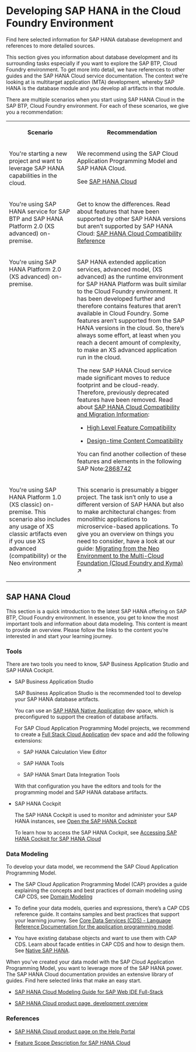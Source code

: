 <!-- loio14224d75f6c64b499d189e3ebd131ec2 -->

# Developing SAP HANA in the Cloud Foundry Environment

Find here selected information for SAP HANA database development and references to more detailed sources.



This section gives you information about database development and its surrounding tasks especially if you want to explore the SAP BTP, Cloud Foundry environment. To get more into detail, we have references to other guides and the SAP HANA Cloud service documentation. The context we’re looking at is multitarget application \(MTA\) development, whereby SAP HANA is the database module and you develop all artifacts in that module.

There are multiple scenarios when you start using SAP HANA Cloud in the SAP BTP, Cloud Foundry environment. For each of these scenarios, we give you a recommendation:


<table>
<tr>
<th valign="top">

Scenario

</th>
<th valign="top">

Recommendation

</th>
</tr>
<tr>
<td valign="top">

You're starting a new project and want to leverage SAP HANA capabilities in the cloud.

</td>
<td valign="top">

We recommend using the SAP Cloud Application Programming Model and SAP HANA Cloud.

See [SAP HANA Cloud](developing-sap-hana-in-the-cloud-foundry-environment-14224d7.md#loioa697b1b1b5ad4b598378ff0fa091fa35)

</td>
</tr>
<tr>
<td valign="top">

You're using SAP HANA service for SAP BTP and SAP HANA Platform 2.0 \(XS advanced\) on-premise.

</td>
<td valign="top">

Get to know the differences. Read about features that have been supported by other SAP HANA versions but aren’t supported by SAP HANA Cloud: [SAP HANA Cloud Compatibility Reference](https://help.sap.com/viewer/3c53bc7b58934a9795b6dd8c7e28cf05/cloud/en-US/3101cb652bb74739a3e39593ea969bc5.html) 

</td>
</tr>
<tr>
<td valign="top">

You're using SAP HANA Platform 2.0 \(XS advanced\) on-premise.

</td>
<td valign="top">

SAP HANA extended application services, advanced model, \(XS advanced\) as the runtime environment for SAP HANA Platform was built similar to the Cloud Foundry environment. It has been developed further and therefore contains features that aren’t available in Cloud Foundry. Some features aren’t supported from the SAP HANA versions in the cloud. So, there’s always some effort, at least when you reach a decent amount of complexity, to make an XS advanced application run in the cloud.

The new SAP HANA Cloud service made significant moves to reduce footprint and be cloud-ready. Therefore, previously deprecated features have been removed. Read about [SAP HANA Cloud Compatibility and Migration Information](https://help.sap.com/viewer/3c53bc7b58934a9795b6dd8c7e28cf05/hanacloud/en-US/9c8656d9c1a34c829fab426cb77b4639.html):

-   [High Level Feature Compatibility](https://help.sap.com/viewer/3c53bc7b58934a9795b6dd8c7e28cf05/hanacloud/en-US/e131e792973348d1ac072590fe3d137c.html)

-   [Design-time Content Compatibility](https://help.sap.com/viewer/3c53bc7b58934a9795b6dd8c7e28cf05/hanacloud/en-US/9c8656d9c1a34c829fab426cb77b4639.html)


You can find another collection of these features and elements in the following SAP Note:[2868742](https://me.sap.com/notes/2868742) 

</td>
</tr>
<tr>
<td valign="top">

You're using SAP HANA Platform 1.0 \(XS classic\) on-premise. This scenario also includes any usage of XS classic artifacts even if you use XS advanced \(compatibility\) or the Neo environment

</td>
<td valign="top">

This scenario is presumably a bigger project. The task isn’t only to use a different version of SAP HANA but also to make architectural changes: from monolithic applications to microservice-based applications. To give you an overview on things you need to consider, have a look at our guide: [Migrating from the Neo Environment to the Multi-Cloud Foundation (Cloud Foundry and Kyma)](https://help.sap.com/viewer/b017fc4f944e4eb5b31501b3d1b6a1f0/Cloud/en-US/aae4e0ae1cdf434b908c3c8cf3ea942a.html "Learn why and how to migrate your scenarios on SAP Business Technology Platform (SAP BTP) from the Neo environment to the multi-cloud foundation.") :arrow_upper_right: 

</td>
</tr>
</table>

<a name="loioa697b1b1b5ad4b598378ff0fa091fa35"/>

<!-- loioa697b1b1b5ad4b598378ff0fa091fa35 -->

## SAP HANA Cloud



This section is a quick introduction to the latest SAP HANA offering on SAP BTP, Cloud Foundry environment. In essence, you get to know the most important tools and information about data modeling. This content is meant to provide an overview. Please follow the links to the content you’re interested in and start your learning journey.



### Tools

There are two tools you need to know, SAP Business Application Studio and SAP HANA Cockpit.

-   SAP Business Application Studio

    SAP Business Application Studio is the recommended tool to develop your SAP HANA database artifacts.

    You can use an [SAP HANA Native Application](https://help.sap.com/products/SAP%20Business%20Application%20Studio/9d1db9835307451daa8c930fbd9ab264/7eae9c5e799e4f70946114f74f413ae9.html?version=Cloud) dev space, which is preconfigured to support the creation of database artifacts.

    For SAP Cloud Application Programming Model projects, we recommend to create a [Full Stack Cloud Application](https://help.sap.com/products/SAP%20Business%20Application%20Studio/9d1db9835307451daa8c930fbd9ab264/de0af65a0d764bf3b40d2c2352c08393.html?version=Cloud) dev space and add the following extensions:

    -   SAP HANA Calculation View Editor

    -   SAP HANA Tools

    -   SAP HANA Smart Data Integration Tools


    With that configuration you have the editors and tools for the programming model and SAP HANA database artifacts.

-   SAP HANA Cockpit

    The SAP HANA Cockpit is used to monitor and administer your SAP HANA instances, see [Open the SAP HANA Cockpit](https://help.sap.com/viewer/9ae9104a46f74a6583ce5182e7fb20cb/hanacloud/en-US/18fde2ad1da742d79aebd943a1aa71cd.html)

    To learn how to access the SAP HANA Cockpit, see [Accessing SAP HANA Cockpit for SAP HANA Cloud](https://help.sap.com/viewer/9630e508caef4578b34db22014998dba/cloud/en-US/ef52446052e14f7ca0783113c08fd515.html)




### Data Modeling

To develop your data model, we recommend the SAP Cloud Application Programming Model.

-   The SAP Cloud Application Programming Model \(CAP\) provides a guide explaining the concepts and best practices of domain modeling using CAP CDS, see [Domain Modeling](https://cap.cloud.sap/docs/guides/domain-models)

-   To define your data models, queries and expressions, there’s a CAP CDS reference guide. It contains samples and best practices that support your learning journey. See [Core Data Services \(CDS\) - Language Reference Documentation for the application programming model](https://cap.cloud.sap/docs/cds).

-   You have existing database objects and want to use them with CAP CDS. Learn about facade entities in CAP CDS and how to design them. See [Native SAP HANA](https://cap.cloud.sap/docs/advanced/hana).


When you've created your data model with the SAP Cloud Application Programming Model, you want to leverage more of the SAP HANA power. The SAP HANA Cloud documentation provides an extensive library of guides. Find here selected links that make an easy start.

-   [SAP HANA Cloud Modeling Guide for SAP Web IDE Full-Stack](https://help.sap.com/viewer/460112ecd20e42c0a647979434b32412/cloud/en-US/307c939cc3354280a257ed0fe2e40196.html)

-   [SAP HANA Cloud product page, development overview](https://help.sap.com/viewer/product/DRAFT/HANA_CLOUD/cloud/en-US?task=develop_task)




### References

-   [SAP HANA Cloud product page on the Help Portal](https://help.sap.com/viewer/product/HANA_CLOUD/cloud/en-US)

-   [Feature Scope Description for SAP HANA Cloud](https://help.sap.com/viewer/5b0a45d84713461084c26b6a31533fd0/cloud/en-US)


